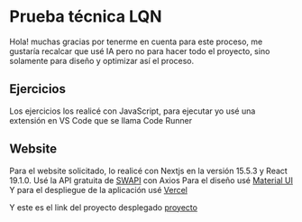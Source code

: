 # Prueba técnica LQN

Hola! muchas gracias por tenerme en cuenta para este proceso, me gustaría recalcar que usé IA pero no para hacer todo el proyecto, sino solamente para diseño y optimizar así el proceso.

## Ejercicios
Los ejercicios los realicé con JavaScript, para ejecutar yo usé una extensión en VS Code que se llama Code Runner

## Website
Para el website solicitado, lo realicé con Nextjs en la versión 15.5.3 y React 19.1.0.
Usé la API gratuita de [SWAPI](https://swapi.dev "SWAPI") con Axios
Para el diseño usé [Material UI](https://mui.com/material-ui/integrations/nextjs "Material UI")
Y para el despliegue de la aplicación usé [Vercel](https://vercel.com/kevin-nicolas-ruiz-camargos-projects "Vercel")

Y este es el link del proyecto desplegado [proyecto](https://test-lqn.vercel.app "proyecto")